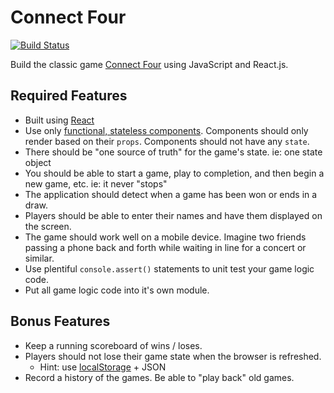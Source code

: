 # Connect Four

[![Build Status](https://travis-ci.org/MikeStegall/connect-four.svg?branch=master)](https://travis-ci.org/MikeStegall/connect-four)

Build the classic game [Connect Four] using JavaScript and React.js.

## Required Features

- Built using [React]
- Use only [functional, stateless components]. Components should only render based
  on their `props`. Components should not have any `state`.
- There should be "one source of truth" for the game's state. ie: one state object
- You should be able to start a game, play to completion, and then begin a new
  game, etc. ie: it never "stops"
- The application should detect when a game has been won or ends in a draw.
- Players should be able to enter their names and have them displayed on the screen.
- The game should work well on a mobile device. Imagine two friends passing a phone
  back and forth while waiting in line for a concert or similar.
- Use plentiful `console.assert()` statements to unit test your game logic code.
- Put all game logic code into it's own module.

## Bonus Features

- Keep a running scoreboard of wins / loses.
- Players should not lose their game state when the browser is refreshed.
  - Hint: use [localStorage] + JSON
- Record a history of the games. Be able to "play back" old games.

[Connect Four]:https://en.wikipedia.org/wiki/Connect_Four
[React]:https://facebook.github.io/react/
[functional, stateless components]:https://facebook.github.io/react/docs/components-and-props.html#props-are-read-only
[localStorage]:https://developer.mozilla.org/en-US/docs/Web/API/Window/localStorage
